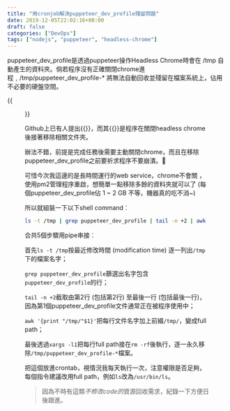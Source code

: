 ```yaml
---
title: "用cronjob解決puppeteer_dev_profile殘留問題"
date: 2019-12-05T22:02:16+08:00
draft: false
categories: ["DevOps"]
tags: ["nodejs", "puppeteer", "headless-chrome"]
---
```


puppeteer_dev_profile是透過puppeteer操作Headless Chrome時會在 /tmp 自動產生的資料夾。倘若程序沒有正確關閉chrome進程﹐/tmp/puppeteer_dev_profile-* 將無法自動回收並殘留在檔案系統上，佔用不必要的硬盤空間。

<!--more-->

{{<figure src="/posts/2019/remove-puppeteer-dev-profiles/screenshot.png" link="posts/remove-puppeteer-dev-profiles/screenshot.png" target="_blank">}}

Github上已有人提出{{<blanklink name="這個問題" href="https://github.com/puppeteer/puppeteer/issues/1791">}}，而其{{<blanklink name="解決方法" href="https://github.com/puppeteer/puppeteer/issues/1791#issuecomment-367715074">}}是程序在關閉headless chrome後接著移除相關文件夾。

辦法不錯，前提是完成任務後需要主動關閉chrome，而且在移除puppeteer_dev_profile之前要祈求程序不要崩潰。🙏

可惜今次我這邊的是長時間運行的web service，chrome不會關 ，使用pm2管理程序重啟，想簡單一點移除多餘的資料夾就可以了 (每個puppeteer_dev_profile佔 1 ~ 2 GB 不等，機器真的吃不消~)

所以就組裝一下以下shell command︰

```sh
ls -t /tmp | grep puppeteer_dev_profile | tail -n +2 | awk '{print "/tmp/"$1}' | xargs -l1 rm -rf
```

合共5個步驟用pipe串接︰

首先`ls -t /tmp`按最近修改時間 (modification time) 逐一列出`/tmp`下的檔案名字；

`grep puppeteer_dev_profile`篩選出名字包含`puppeteer_dev_profile`的行；

`tail -n +2`截取由第2行 (包括第2行) 至最後一行 (包括最後一行)，因為第1個puppeteer_dev_profile文件通常正在被程序使用中；

`awk '{print "/tmp/"$1}'`把每行文件名字加上前綴`/tmp/`，變成full path；

最後透過`xargs -l1`把每行full path接在`rm -rf`後執行，逐一永久移除`/tmp/puppeteer_dev_profile-*`檔案。

把這個放進crontab，視情況我每天執行一次，注意權限是否足夠，每個指令建議改用full path，例如`ls`改為`/usr/bin/ls`。

> 因為不時有這類*不修改code的*資源回收需求，紀錄一下方便日後跟進。
